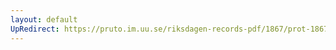 ```yaml
---
layout: default
UpRedirect: https://pruto.im.uu.se/riksdagen-records-pdf/1867/prot-1867--ak--430/prot-1867--ak--430_009.pdf
---
```

